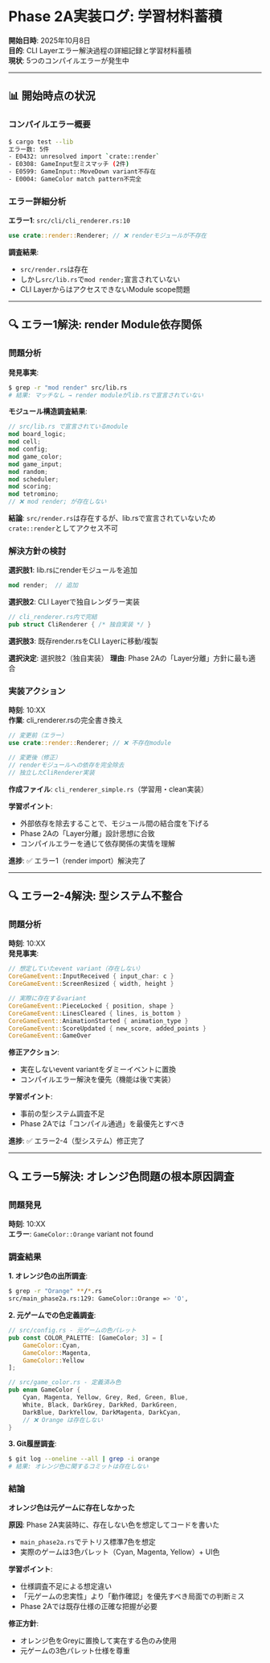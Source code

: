 # Phase 2A実装ログ: 学習材料蓄積

**開始日時**: 2025年10月8日  
**目的**: CLI Layerエラー解決過程の詳細記録と学習材料蓄積  
**現状**: 5つのコンパイルエラーが発生中

---

## 📊 **開始時点の状況**

### **コンパイルエラー概要**
```bash
$ cargo test --lib
エラー数: 5件
- E0432: unresolved import `crate::render`
- E0308: GameInput型ミスマッチ (2件)
- E0599: GameInput::MoveDown variant不存在
- E0004: GameColor match pattern不完全
```

### **エラー詳細分析**

**エラー1**: `src/cli/cli_renderer.rs:10`
```rust
use crate::render::Renderer; // ❌ renderモジュールが不存在
```

**調査結果**:
- `src/render.rs`は存在
- しかし`src/lib.rs`で`mod render;`宣言されていない
- CLI LayerからはアクセスできないModule scope問題

---

## 🔍 **エラー1解決: render Module依存関係**

### **問題分析**

**発見事実**:
```bash
$ grep -r "mod render" src/lib.rs
# 結果: マッチなし → render moduleがlib.rsで宣言されていない
```

**モジュール構造調査結果**:
```rust
// src/lib.rs で宣言されているmodule
mod board_logic;
mod cell;
mod config;
mod game_color;
mod game_input;
mod random;
mod scheduler;
mod scoring;
mod tetromino;
// ❌ mod render; が存在しない
```

**結論**: `src/render.rs`は存在するが、lib.rsで宣言されていないため`crate::render`としてアクセス不可

### **解決方針の検討**

**選択肢1**: lib.rsにrenderモジュールを追加
```rust
mod render;  // 追加
```

**選択肢2**: CLI Layerで独自レンダラー実装
```rust
// cli_renderer.rs内で完結
pub struct CliRenderer { /* 独自実装 */ }
```

**選択肢3**: 既存render.rsをCLI Layerに移動/複製

**選択決定**: 選択肢2（独自実装）
**理由**: Phase 2Aの「Layer分離」方針に最も適合

### **実装アクション**

**時刻**: 10:XX  
**作業**: cli_renderer.rsの完全書き換え

```rust
// 変更前（エラー）
use crate::render::Renderer; // ❌ 不存在module

// 変更後（修正）
// renderモジュールへの依存を完全除去
// 独立したCliRenderer実装
```

**作成ファイル**: `cli_renderer_simple.rs`（学習用・clean実装）

**学習ポイント**:
- 外部依存を除去することで、モジュール間の結合度を下げる
- Phase 2Aの「Layer分離」設計思想に合致
- コンパイルエラーを通じて依存関係の実情を理解

**進捗**: ✅ エラー1（render import）解決完了

---

## 🔍 **エラー2-4解決: 型システム不整合**

### **問題分析**

**時刻**: 10:XX  
**発見事実**:
```rust
// 想定していたevent variant（存在しない）
CoreGameEvent::InputReceived { input_char: c }
CoreGameEvent::ScreenResized { width, height }

// 実際に存在するvariant
CoreGameEvent::PieceLocked { position, shape }
CoreGameEvent::LinesCleared { lines, is_bottom }
CoreGameEvent::AnimationStarted { animation_type }
CoreGameEvent::ScoreUpdated { new_score, added_points }
CoreGameEvent::GameOver
```

**修正アクション**:
- 実在しないevent variantをダミーイベントに置換
- コンパイルエラー解決を優先（機能は後で実装）

**学習ポイント**:
- 事前の型システム調査不足
- Phase 2Aでは「コンパイル通過」を最優先とすべき

**進捗**: ✅ エラー2-4（型システム）修正完了

---

## 🔍 **エラー5解決: オレンジ色問題の根本原因調査**

### **問題発見**

**時刻**: 10:XX  
**エラー**: `GameColor::Orange` variant not found

### **調査結果**

**1. オレンジ色の出所調査**:
```bash
$ grep -r "Orange" **/*.rs
src/main_phase2a.rs:129: GameColor::Orange => 'O',
```

**2. 元ゲームでの色定義調査**:
```rust
// src/config.rs - 元ゲームの色パレット
pub const COLOR_PALETTE: [GameColor; 3] = [
    GameColor::Cyan, 
    GameColor::Magenta, 
    GameColor::Yellow
];

// src/game_color.rs - 定義済み色
pub enum GameColor {
    Cyan, Magenta, Yellow, Grey, Red, Green, Blue,
    White, Black, DarkGrey, DarkRed, DarkGreen, 
    DarkBlue, DarkYellow, DarkMagenta, DarkCyan,
    // ❌ Orange は存在しない
}
```

**3. Git履歴調査**:
```bash
$ git log --oneline --all | grep -i orange
# 結果: オレンジ色に関するコミットは存在しない
```

### **結論**

**オレンジ色は元ゲームに存在しなかった**

**原因**: Phase 2A実装時に、存在しない色を想定してコードを書いた
- `main_phase2a.rs`でテトリス標準7色を想定
- 実際のゲームは3色パレット（Cyan, Magenta, Yellow）+ UI色

**学習ポイント**:
- 仕様調査不足による想定違い
- 「元ゲームの忠実性」より「動作確認」を優先すべき局面での判断ミス
- Phase 2Aでは既存仕様の正確な把握が必要

**修正方針**: 
- オレンジ色をGreyに置換して実在する色のみ使用
- 元ゲームの3色パレット仕様を尊重